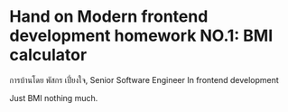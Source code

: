 # Hand on Modern frontend development homework NO.1: BMI calculator

การบ้านโดย  พัสกร เปี่ยงใจ, Senior Software Engineer In frontend development

Just BMI nothing much.
